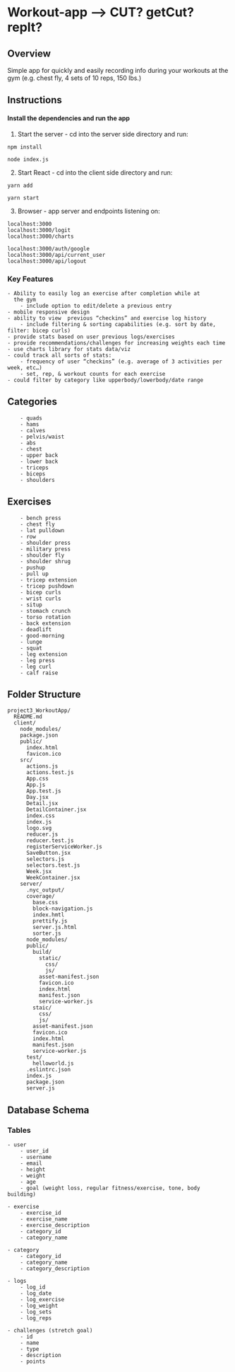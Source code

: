 
# Workout-app --> CUT? getCut? repIt? 

## Overview
Simple app for quickly and easily recording info during your workouts at the gym (e.g. chest fly, 4 sets of 10 reps, 150 lbs.)


## Instructions 

#### Install the dependencies and run the app
1. Start the server - 
cd into the server side directory and run:
``` 
npm install

node index.js
``` 
2. Start React -
cd into the client side directory and run:
``` 
yarn add

yarn start
```
3. Browser - 
app server and endpoints listening on:
```
localhost:3000
localhost:3000/logit
localhost:3000/charts

localhost:3000/auth/google
localhost:3000/api/current_user
localhost:3000/api/logout
```



### Key Features
```
- Ability to easily log an exercise after completion while at 
  the gym
    - include option to edit/delete a previous entry
- mobile responsive design
- ability to view  previous “checkins” and exercise log history
    - include filtering & sorting capabilities (e.g. sort by date, filter: bicep curls)
- provide stats based on user previous logs/exercises
- provide recommendations/challenges for increasing weights each time
- use charts library for stats data/viz 
- could track all sorts of stats:
    - frequency of user “checkins” (e.g. average of 3 activities per week, etc…)
    - set, rep, & workout counts for each exercise
- could filter by category like upperbody/lowerbody/date range
```


## Categories
```
    - quads
    - hams
    - calves
    - pelvis/waist
    - abs
    - chest
    - upper back
    - lower back
    - triceps
    - biceps
    - shoulders
```


## Exercises
```
    - bench press
    - chest fly
    - lat pulldown
    - row
    - shoulder press
    - military press
    - shoulder fly
    - shoulder shrug
    - pushup
    - pull up
    - tricep extension
    - tricep pushdown
    - bicep curls
    - wrist curls
    - situp
    - stomach crunch
    - torso rotation
    - back extension
    - deadlift
    - good-morning
    - lunge
    - squat
    - leg extension
    - leg press
    - leg curl
    - calf raise
```

## Folder Structure

```
project3_WorkoutApp/
  README.md
  client/
    node_modules/
    package.json
    public/
      index.html
      favicon.ico
    src/
      actions.js
      actions.test.js
      App.css
      App.js
      App.test.js
      Day.jsx
      Detail.jsx
      DetailContainer.jsx
      index.css
      index.js
      logo.svg
      reducer.js
      reducer.test.js
      registerServiceWorker.js
      SaveButton.jsx
      selectors.js
      selectors.test.js
      Week.jsx
      WeekContainer.jsx
    server/
      .nyc_output/
      coverage/
        base.css
        block-navigation.js
        index.hmtl
        prettify.js
        server.js.html
        sorter.js
      node_modules/
      public/
        build/
          static/
            css/
            js/
          asset-manifest.json
          favicon.ico
          index.html
          manifest.json
          service-worker.js
        staic/
          css/
          js/
        asset-manifest.json
        favicon.ico
        index.html
        manifest.json
        service-worker.js
      test/
        helloworld.js
      .eslintrc.json
      index.js
      package.json
      server.js

```


## Database Schema

### Tables
```
- user
    - user_id
    - username
    - email
    - height
    - weight
    - age
    - goal (weight loss, regular fitness/exercise, tone, body building)

- exercise
    - exercise_id
    - exercise_name
    - exercise_description
    - category_id
    - category_name

- category
    - category_id
    - category_name
    - category_description

- logs
    - log_id
    - log_date
    - log_exercise
    - log_weight
    - log_sets
    - log_reps

- challenges (stretch goal)
    - id
    - name
    - type
    - description
    - points
```




